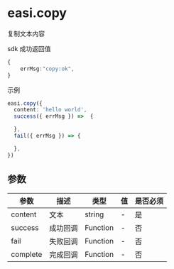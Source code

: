 # easi.copy

复制文本内容

sdk 成功返回值

```TypeScript
{
    errMsg:"copy:ok",
}
```

示例

```TypeScript
easi.copy({
  content: 'hello world',
  success({ errMsg }) =>  {

  },
  fail({ errMsg }) => {

  },
})
```

## 参数

| 参数     | 描述     | 类型     | 值  | 是否必须 |
| -------- | -------- | -------- | --- | -------- |
| content  | 文本     | string   | -   | 是       |
| success  | 成功回调 | Function | -   | 否       |
| fail     | 失败回调 | Function | -   | 否       |
| complete | 完成回调 | Function | -   | 否       |
